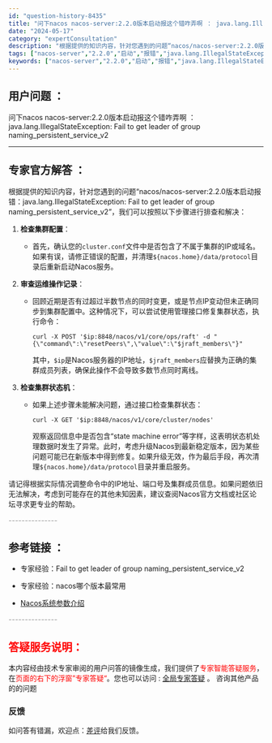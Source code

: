 ```yaml
---
id: "question-history-8435"
title: "问下nacos nacos-server:2.2.0版本启动报这个错咋弄啊 ： java.lang.Ill"
date: "2024-05-17"
category: "expertConsultation"
description: "根据提供的知识内容，针对您遇到的问题“nacos/nacos-server:2.2.0版本启动报错：java.lang.IllegalStateException: Fail to get leader of group naming_persistent_service_v2”，我们可以按照以下步"
tags: ["nacos-server","2.2.0","启动","报错","java.lang.IllegalStateException","Fail to get leader","group naming_persistent_service_v2"]
keywords: ["nacos-server","2.2.0","启动","报错","java.lang.IllegalStateException","Fail to get leader","group naming_persistent_service_v2"]
---
```


## 用户问题 ： 
 问下nacos nacos-server:2.2.0版本启动报这个错咋弄啊 ： java.lang.IllegalStateException: Fail to get leader of group naming_persistent_service_v2  

---------------
## 专家官方解答 ：

根据提供的知识内容，针对您遇到的问题“nacos/nacos-server:2.2.0版本启动报错：java.lang.IllegalStateException: Fail to get leader of group naming_persistent_service_v2”，我们可以按照以下步骤进行排查和解决：

1. **检查集群配置**：
   - 首先，确认您的`cluster.conf`文件中是否包含了不属于集群的IP或域名。如果有误，请修正错误的配置，并清理`${nacos.home}/data/protocol`目录后重新启动Nacos服务。

2. **审查运维操作记录**：
   - 回顾近期是否有过超过半数节点的同时变更，或是节点IP变动但未正确同步到集群配置中。这种情况下，可以尝试使用管理接口修复集群状态，执行命令：
     ```
     curl -X POST '$ip:8848/nacos/v1/core/ops/raft' -d "{\"command\":\"resetPeers\",\"value\":\"$jraft_members\"}"
     ```
     其中，`$ip`是Nacos服务器的IP地址，`$jraft_members`应替换为正确的集群成员列表，确保此操作不会导致多数节点同时离线。

3. **检查集群状态机**：
   - 如果上述步骤未能解决问题，通过接口检查集群状态：
     ```
     curl -X GET '$ip:8848/nacos/v1/core/cluster/nodes'
     ```
     观察返回信息中是否包含“state machine error”等字样，这表明状态机处理数据时发生了异常。此时，考虑升级Nacos到最新稳定版本，因为某些问题可能已在新版本中得到修复。如果升级无效，作为最后手段，再次清理`${nacos.home}/data/protocol`目录并重启服务。

请记得根据实际情况调整命令中的IP地址、端口号及集群成员信息。如果问题依旧无法解决，考虑到可能存在的其他未知因素，建议查阅Nacos官方文档或社区论坛寻求更专业的帮助。


<font color="#949494">---------------</font> 


## 参考链接 ：

* 专家经验：Fail to get leader of group naming_persistent_service_v2 
 
 * 专家经验：nacos哪个版本最常用 
 
 * [Nacos系统参数介绍](https://nacos.io/docs/latest/guide/admin/system-configurations)


 <font color="#949494">---------------</font> 
 


## <font color="#FF0000">答疑服务说明：</font> 

本内容经由技术专家审阅的用户问答的镜像生成，我们提供了<font color="#FF0000">专家智能答疑服务</font>，在<font color="#FF0000">页面的右下的浮窗”专家答疑“</font>。您也可以访问 : [全局专家答疑](https://answer.opensource.alibaba.com/docs/intro) 。 咨询其他产品的的问题

### 反馈
如问答有错漏，欢迎点：[差评](https://ai.nacos.io/user/feedbackByEnhancerGradePOJOID?enhancerGradePOJOId=13655)给我们反馈。
